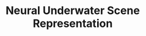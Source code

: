 ---
layout: default
title: 'Neural Underwater Scene Representation'
authors: Yunkai Tang*, <strong>Chengxuan Zhu</strong>*, <a href="https://wanrenjie.github.io/">Renjie Wan</a>, Chao Xu, <a href="https://ci.idm.pku.edu.cn/">Boxin Shi</a>
publication: In <i>Proceedings of the IEEE/CVF Conference on Computer Vision and Pattern Recognition</i>, 2024.
year: 2024.6
pdf: 'https://openaccess.thecvf.com/content/CVPR2024/papers/Tang_Neural_Underwater_Scene_Representation_CVPR_2024_paper.pdf'
code: ''
official_link: 'https://freebutuselesssoul.github.io/uwnerf/'
---